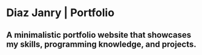 # Diaz Janry | Portfolio

## A minimalistic portfolio website that showcases my skills, programming knowledge, and projects. 

